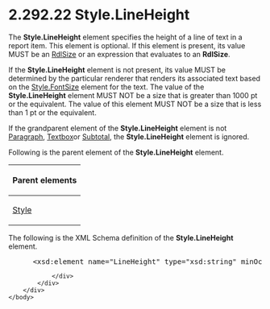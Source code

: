 <html dir="LTR" xmlns:mshelp="http://msdn.microsoft.com/mshelp" xmlns:ddue="http://ddue.schemas.microsoft.com/authoring/2003/5" xmlns:xlink="http://www.w3.org/1999/xlink" xmlns:tool="http://www.microsoft.com/tooltip">
    <head>
        <meta http-equiv="Content-Type" content="text/html; CHARSET=utf-8"></meta>
        <meta name="save" content="history"></meta>
        <title>2.292.22 Style.LineHeight</title>
        <xml>
            <mshelp:toctitle title="2.292.22 Style.LineHeight"></mshelp:toctitle>
            <mshelp:rltitle title="[MS-RDL]: Style.LineHeight"></mshelp:rltitle>
            <mshelp:keyword index="A" term="c4b918c6-e1f6-4fa4-b814-e9039cbe1a5b"></mshelp:keyword>
            <mshelp:attr name="DCSext.ContentType" value="open specification"></mshelp:attr>
            <mshelp:attr name="AssetID" value="c4b918c6-e1f6-4fa4-b814-e9039cbe1a5b"></mshelp:attr>
            <mshelp:attr name="TopicType" value="kbRef"></mshelp:attr>
            <mshelp:attr name="DCSext.Title" value="[MS-RDL]: Style.LineHeight" />
        </xml>
    </head>
    <body>
        <div id="header">
            <h1 class="heading">2.292.22 Style.LineHeight</h1>
        </div>
        <div id="mainSection">
            <div id="mainBody">
                <div id="allHistory" class="saveHistory"></div>
                <div id="sectionSection0" class="section" name="collapseableSection">
                    

<p>The <b>Style.LineHeight</b> element specifies the height of
a line of text in a report item. This element is optional. If this element is
present, its value MUST be an <a href="b40c092e-4fe5-4f7b-a0bf-c98df1361c90.htm">RdlSize</a> or an expression
that evaluates to an <b>RdlSize</b>.</p>

<p>If the <b>Style.LineHeight</b> element is not present, its
value MUST be determined by the particular renderer that renders its associated
text based on the <a href="6e22f307-85f8-4212-b9d2-d73a613a1838.htm">Style.FontSize</a>
element for the text. The value of the <b>Style.LineHeight</b> element MUST NOT
be a size that is greater than 1000 pt or the equivalent. The value of this
element MUST NOT be a size that is less than 1 pt or the equivalent.</p>

<p>If the grandparent element of the <b>Style.LineHeight</b>
element is not <a href="c813d832-e92f-40e9-aadf-77ec1845efbb.htm">Paragraph</a>,
<a href="469d0032-b5ec-43d9-ab36-d3a88b9cc1f6.htm">Textbox</a>or <a href="44172a0a-a53f-423e-be81-08352a109961.htm">Subtotal</a>, the <b>Style.LineHeight</b>
element is ignored.</p>

<p>Following is the parent element of the <b>Style.LineHeight</b>
element.</p>

<table>
 <thead>
  <tr>
   <th>
   <p>Parent elements</p>
   </th>
  </tr>
 </thead>
 <tr>
  <td>
  <p><a href="ea446209-9c6a-46ce-b472-fae8b8350b37.htm">Style</a></p>
  </td>
 </tr>
</table>

<p>The following is the XML Schema definition of the <b>Style.LineHeight</b>
element.</p>

<dl>
<dd>
<div><pre> &lt;xsd:element name=&quot;LineHeight&quot; type=&quot;xsd:string&quot; minOccurs=&quot;0&quot; /&gt;
</pre></div>
</dd></dl>


                </div>
            </div>
        </div>
    </body>
</html>